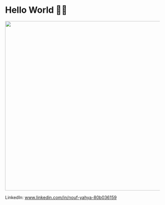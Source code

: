 # Hello World 👋🏻
<p align="center">
<img src="https://media.giphy.com/media/LRxOfdtweFtglMZuMd/giphy.gif" width="550"/>
</p>
<p text-align="center">

LinkedIn: www.linkedin.com/in/nouf-yahya-80b036159

</p>

